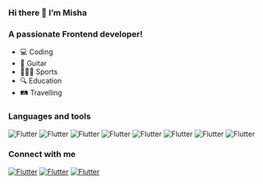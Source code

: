 ### Hi there 👋 I’m Misha


### A passionate Frontend developer!

- 💻 Coding 
- 🎸 Guitar
- 🏄🏼‍♂️ Sports
- 🔍 Education
- 🛤 Travelling

### Languages and tools
![Flutter](https://img.shields.io/badge/-javascript-090909?style=for-the-badge&logo=javascript)
![Flutter](https://img.shields.io/badge/-typescript-090909?style=for-the-badge&logo=typescript)
![Flutter](https://img.shields.io/badge/-react-090909?style=for-the-badge&logo=react)
![Flutter](https://img.shields.io/badge/-redux-090909?style=for-the-badge&logo=redux)
![Flutter](https://img.shields.io/badge/-mobx-090909?style=for-the-badge&logo=mobx)
![Flutter](https://img.shields.io/badge/-Graphql-090909?style=for-the-badge&logo=graphql)
![Flutter](https://img.shields.io/badge/-node.js-090909?style=for-the-badge&logo=node.js)
![Flutter](https://img.shields.io/badge/-mui-090909?style=for-the-badge&logo=mui)
### Connect with me

[![Flutter](https://img.shields.io/badge/-telegram-090909?style=for-the-badge&logo=Telegram)](https://t.me/MishanyaO)
[![Flutter](https://img.shields.io/badge/-gmail-090909?style=for-the-badge&logo=Gmail)](https://mikhail.olianenko@gmail.com)
[![Flutter](https://img.shields.io/badge/-whatsapp-090909?style=for-the-badge&logo=Whatsapp)](https://wa.me/79818554173)
